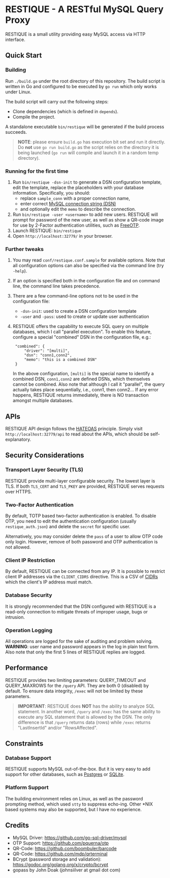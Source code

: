 # RESTIQUE - A RESTful MySQL Query Proxy

RESTIQUE is a small utility providing easy MySQL access via HTTP interface. 

## Quick Start

### Building

Run `./build.go` under the root directory of this repository.  The build script
is written in Go and configured to be executed by `go run` which only works under
Linux.

The build script will carry out the following steps:

- Clone dependencies (which is defined in `depends`).
- Compile the project.

A standalone executable `bin/restique` will be generated if the build process
succeeds.

> **NOTE**: please ensure `build.go` has execution bit set and run it directly.
Do **not** use `go run build.go` as the script relies on the directory it is
being launched (`go run` will compile and launch it in a random temp directory).

### Running for the first time

1. Run `bin/restique -dsn-init` to generate a DSN configuration template, edit
the template, replace the placeholders with your database information. 
Specifically, you should:
    - replace `sample_conn` with a proper connection name,
	- enter correct [MySQL connection string (DSN)](https://github.com/go-sql-driver/mysql#dsn-data-source-name) 
	- and optionally edit the `memo` to describe the connection.
1. Run `bin/restique -user <username>` to add new users.  RESTIQUE will prompt
for password of the new user, as well as show a QR-code image for use by 2-Factor
authentication utilities, such as [FreeOTP](https://freeotp.github.io/).
1. Launch RESTIQUE: `bin/restique`
1. Open `http://localhost:32779/` in your browser.

### Further tweaks

1. You may read `conf/restique.conf.sample` for available options.  Note that
   all configuration options can also be specified via the command line (try
   `-help`).
1. If an option is specified both in the configuration file and on command line,
   the command line takes precedence.
1. There are a few command-line options not to be used in the configuration file:
    - `-dsn-init`: used to create a DSN configuration template
	- `-user` and `-pass`: used to create or update user authentication
1. RESTIQUE offers the capability to execute SQL query on multiple databases, which
   I call "parallel execution". To enable this feature, configure a special "combined"
   DSN in the configuration file, e.g.:

        "combined": {
			"driver": "[multi]",
			"dsn": "conn1,conn2",
			"memo": "this is a combined DSN"
		}
   In the above configuration, `[multi]` is the special name to identify a combined DSN,
   `conn1,conn2` are defined DSNs, which themselves cannot be combined.  Also note that
   although I call it "parallel", the query actually takes place sequentially, i.e.,
   conn1, then conn2...  If any error happens, RESTIQUE returns immediately, there is 
   NO transaction amongst multiple databases.

## APIs

RESTIQUE API design follows the [HATEOAS](https://en.wikipedia.org/wiki/HATEOAS)
principle. Simply visit `http://localhost:32779/api` to read about the APIs,
which should be self-explanatory.

## Security Considerations

### Transport Layer Security (TLS)

RESTIQUE provide multi-layer configurable security. The lowest layer is TLS.
If both `TLS_CERT` and `TLS_PKEY` are provided, RESTIQUE serves requests over
HTTPS.

### Two-Factor Authentication

By default, TOTP based two-factor authentication is enabled. To disable OTP,
you need to edit the authentication configuration (usually `restique_auth.json`)
and delete the `secret` for specific user.

Alternatively, you may consider delete the `pass` of a user to allow OTP code 
only login.  However, remove of both password and OTP authentication is not
allowed.

### Client IP Restriction

By default, RESTIQUE can be connected from any IP. It is possible to restrict
client IP addresses via the `CLIENT_CIDRS` directive. This is a CSV of
[CIDRs](https://en.wikipedia.org/wiki/Classless_Inter-Domain_Routing) which the
client's IP address must match.

### Database Security

It is strongly recommended that the DSN configured with RESTIQUE is a read-only
connection to mitigate threats of improper usage, bugs or intrusion.

### Operation Logging

All operations are logged for the sake of auditing and problem solving. **WARNING**:
user name and password appears in the log in plain text form.  Also note that only
the first 5 lines of RESTIQUE replies are logged.

## Performance

RESTIQUE provides two limiting parameters: QUERY\_TIMEOUT and QUERY\_MAXROWS for
the `/query` API.  They are both 0 (disabled) by default.  To ensure data
integrity, `/exec` will not be limited by these parameters.

>**IMPORTANT**: RESTIQUE does **NOT** has the ability to analyze SQL statement.
In another word, `/query` and `/exec` has the same ability to execute any SQL
statement that is allowed by the DSN. The only difference is that `/query`
returns data (rows) while `/exec` returns "LastInsertId" and/or "RowsAffected".

## Constraints

### Database Support

RESTIQUE supports MySQL out-of-the-box. But it is very easy to add support for
other databases, such as [Postgres](https://github.com/lib/pq) or [SQLite](https://github.com/mattn/go-sqlite3).

### Platform Support

The building environment relies on Linux, as well as the password prompting
method, which used `stty` to suppress echo-ing. Other *NIX based systems may
also be supported, but I have no experience.

## Credits

* MySQL Driver: https://github.com/go-sql-driver/mysql
* OTP Support: https://github.com/pquerna/otp
* QR-Code: https://github.com/boombuler/barcode
* QR-Code: https://github.com/mdp/qrterminal
* BCrypt (password storage and validation): https://godoc.org/golang.org/x/crypto/bcrypt
* gopass by John Doak (johnsiilver at gmail dot com)
